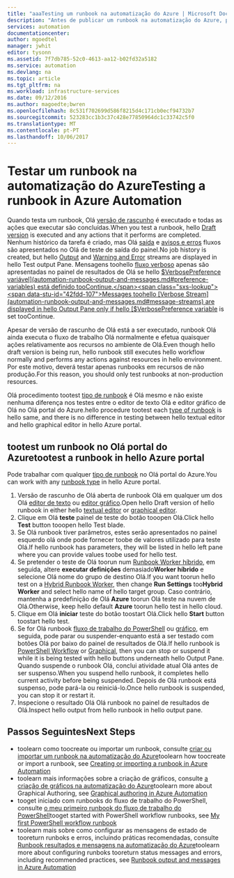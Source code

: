 ```yaml
---
title: "aaaTesting um runbook na automatização do Azure | Microsoft Docs"
description: "Antes de publicar um runbook na automatização do Azure, pode testá-lo tooensure funciona conforme esperado.  Este artigo descreve como tootest um runbook e ver o resultado."
services: automation
documentationcenter: 
author: mgoedtel
manager: jwhit
editor: tysonn
ms.assetid: 7f7db785-52c0-4613-aa12-b02fd32a5182
ms.service: automation
ms.devlang: na
ms.topic: article
ms.tgt_pltfrm: na
ms.workload: infrastructure-services
ms.date: 09/12/2016
ms.author: magoedte;bwren
ms.openlocfilehash: 8c531f702699d586f8215d4c171cb0ecf94732b7
ms.sourcegitcommit: 523283cc1b3c37c428e77850964dc1c33742c5f0
ms.translationtype: MT
ms.contentlocale: pt-PT
ms.lasthandoff: 10/06/2017
---
```

# <a name="testing-a-runbook-in-azure-automation"></a><span data-ttu-id="42fdd-104">Testar um runbook na automatização do Azure</span><span class="sxs-lookup"><span data-stu-id="42fdd-104">Testing a runbook in Azure Automation</span></span>
<span data-ttu-id="42fdd-105">Quando testa um runbook, Olá [versão de rascunho](automation-creating-importing-runbook.md#publishing-a-runbook) é executado e todas as ações que executar são concluídas.</span><span class="sxs-lookup"><span data-stu-id="42fdd-105">When you test a runbook, hello [Draft version](automation-creating-importing-runbook.md#publishing-a-runbook) is executed and any actions that it performs are completed.</span></span> <span data-ttu-id="42fdd-106">Nenhum histórico da tarefa é criado, mas Olá [saída](automation-runbook-output-and-messages.md#output-stream) e [avisos e erros](automation-runbook-output-and-messages.md#message-streams) fluxos são apresentados no Olá de teste de saída do painel.</span><span class="sxs-lookup"><span data-stu-id="42fdd-106">No job history is created, but hello [Output](automation-runbook-output-and-messages.md#output-stream) and [Warning and Error](automation-runbook-output-and-messages.md#message-streams) streams are displayed in hello Test output Pane.</span></span> <span data-ttu-id="42fdd-107">Mensagens toohello [fluxo verboso](automation-runbook-output-and-messages.md#message-streams) apenas são apresentadas no painel de resultados de Olá se hello [$VerbosePreference variável](automation-runbook-output-and-messages.md#preference-variables) está definido tooContinue.</span><span class="sxs-lookup"><span data-stu-id="42fdd-107">Messages toohello [Verbose Stream](automation-runbook-output-and-messages.md#message-streams) are displayed in hello Output Pane only if hello [$VerbosePreference variable](automation-runbook-output-and-messages.md#preference-variables) is set tooContinue.</span></span>

<span data-ttu-id="42fdd-108">Apesar de versão de rascunho de Olá está a ser executado, runbook Olá ainda executa o fluxo de trabalho Olá normalmente e efetua quaisquer ações relativamente aos recursos no ambiente de Olá.</span><span class="sxs-lookup"><span data-stu-id="42fdd-108">Even though hello draft version is being run, hello runbook still executes hello workflow normally and performs any actions against resources in hello environment.</span></span> <span data-ttu-id="42fdd-109">Por este motivo, deverá testar apenas runbooks em recursos de não produção.</span><span class="sxs-lookup"><span data-stu-id="42fdd-109">For this reason, you should only test runbooks at non-production resources.</span></span>

<span data-ttu-id="42fdd-110">Olá procedimento tootest [tipo de runbook](automation-runbook-types.md) é Olá mesmo e não existe nenhuma diferença nos testes entre o editor de texto Olá e editor gráfico de Olá no Olá portal do Azure.</span><span class="sxs-lookup"><span data-stu-id="42fdd-110">hello procedure tootest each [type of runbook](automation-runbook-types.md) is hello same, and there is no difference in testing between hello textual editor and hello graphical editor in hello Azure portal.</span></span>  

## <a name="tootest-a-runbook-in-hello-azure-portal"></a><span data-ttu-id="42fdd-111">tootest um runbook no Olá portal do Azure</span><span class="sxs-lookup"><span data-stu-id="42fdd-111">tootest a runbook in hello Azure portal</span></span>
<span data-ttu-id="42fdd-112">Pode trabalhar com qualquer [tipo de runbook](automation-runbook-types.md) no Olá portal do Azure.</span><span class="sxs-lookup"><span data-stu-id="42fdd-112">You can work with any [runbook type](automation-runbook-types.md) in hello Azure portal.</span></span>

1. <span data-ttu-id="42fdd-113">Versão de rascunho de Olá aberta de runbook Olá em qualquer um dos Olá [editor de texto](automation-edit-textual-runbook.md) ou [editor gráfico](automation-graphical-authoring-intro.md).</span><span class="sxs-lookup"><span data-stu-id="42fdd-113">Open hello Draft version of hello runbook in either hello [textual editor](automation-edit-textual-runbook.md) or [graphical editor](automation-graphical-authoring-intro.md).</span></span>
2. <span data-ttu-id="42fdd-114">Clique em Olá **teste** painel de teste do botão tooopen Olá.</span><span class="sxs-lookup"><span data-stu-id="42fdd-114">Click hello **Test** button tooopen hello Test blade.</span></span>
3. <span data-ttu-id="42fdd-115">Se Olá runbook tiver parâmetros, estes serão apresentados no painel esquerdo olá onde pode fornecer toobe de valores utilizado para teste Olá.</span><span class="sxs-lookup"><span data-stu-id="42fdd-115">If hello runbook has parameters, they will be listed in hello left pane where you can provide values toobe used for hello test.</span></span>
4. <span data-ttu-id="42fdd-116">Se pretender o teste de Olá toorun num [Runbook Worker híbrido](automation-hybrid-runbook-worker.md), em seguida, altere **executar definições** demasiado**Worker híbrido** e selecione Olá nome do grupo de destino Olá.</span><span class="sxs-lookup"><span data-stu-id="42fdd-116">If you want toorun hello test on a [Hybrid Runbook Worker](automation-hybrid-runbook-worker.md), then change **Run Settings** too**Hybrid Worker** and select hello name of hello target group.</span></span>  <span data-ttu-id="42fdd-117">Caso contrário, mantenha a predefinição de Olá **Azure** toorun Olá teste na nuvem de Olá.</span><span class="sxs-lookup"><span data-stu-id="42fdd-117">Otherwise, keep hello default **Azure** toorun hello test in hello cloud.</span></span>
5. <span data-ttu-id="42fdd-118">Clique em Olá **iniciar** teste do botão toostart Olá.</span><span class="sxs-lookup"><span data-stu-id="42fdd-118">Click hello **Start** button toostart hello test.</span></span>
6. <span data-ttu-id="42fdd-119">Se for Olá runbook [fluxo de trabalho do PowerShell](automation-runbook-types.md#powershell-workflow-runbooks) ou [gráfico](automation-runbook-types.md#graphical-runbooks), em seguida, pode parar ou suspender-enquanto está a ser testado com botões Olá por baixo do painel de resultados de Olá.</span><span class="sxs-lookup"><span data-stu-id="42fdd-119">If hello runbook is [PowerShell Workflow](automation-runbook-types.md#powershell-workflow-runbooks) or [Graphical](automation-runbook-types.md#graphical-runbooks), then you can stop or suspend it while it is being tested with hello buttons underneath hello Output Pane.</span></span> <span data-ttu-id="42fdd-120">Quando suspende o runbook Olá, conclui atividade atual Olá antes de ser suspenso.</span><span class="sxs-lookup"><span data-stu-id="42fdd-120">When you suspend hello runbook, it completes hello current activity before being suspended.</span></span> <span data-ttu-id="42fdd-121">Depois de Olá runbook está suspenso, pode pará-la ou reiniciá-lo.</span><span class="sxs-lookup"><span data-stu-id="42fdd-121">Once hello runbook is suspended, you can stop it or restart it.</span></span>
7. <span data-ttu-id="42fdd-122">Inspecione o resultado Olá Olá runbook no painel de resultados de Olá.</span><span class="sxs-lookup"><span data-stu-id="42fdd-122">Inspect hello output from hello runbook in hello output pane.</span></span>

## <a name="next-steps"></a><span data-ttu-id="42fdd-123">Passos Seguintes</span><span class="sxs-lookup"><span data-stu-id="42fdd-123">Next Steps</span></span>
* <span data-ttu-id="42fdd-124">toolearn como toocreate ou importar um runbook, consulte [criar ou importar um runbook na automatização do Azure](automation-creating-importing-runbook.md)</span><span class="sxs-lookup"><span data-stu-id="42fdd-124">toolearn how toocreate or import a runbook, see [Creating or importing a runbook in Azure Automation](automation-creating-importing-runbook.md)</span></span>
* <span data-ttu-id="42fdd-125">toolearn mais informações sobre a criação de gráficos, consulte [a criação de gráficos na automatização do Azure](automation-graphical-authoring-intro.md)</span><span class="sxs-lookup"><span data-stu-id="42fdd-125">toolearn more about Graphical Authoring, see [Graphical authoring in Azure Automation](automation-graphical-authoring-intro.md)</span></span>
* <span data-ttu-id="42fdd-126">tooget iniciado com runbooks do fluxo de trabalho do PowerShell, consulte [o meu primeiro runbook do fluxo de trabalho do PowerShell](automation-first-runbook-textual.md)</span><span class="sxs-lookup"><span data-stu-id="42fdd-126">tooget started with PowerShell workflow runbooks, see [My first PowerShell workflow runbook](automation-first-runbook-textual.md)</span></span>
* <span data-ttu-id="42fdd-127">toolearn mais sobre como configurar as mensagens de estado de tooreturn runboks e erros, incluindo práticas recomendadas, consulte [Runbook resultados e mensagens na automatização do Azure](automation-runbook-output-and-messages.md)</span><span class="sxs-lookup"><span data-stu-id="42fdd-127">toolearn more about configuring runboks tooreturn status messages and errors, including recommended practices, see [Runbook output and messages in Azure Automation](automation-runbook-output-and-messages.md)</span></span>


